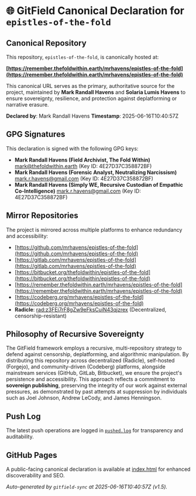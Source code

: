 # 🌐 GitField Canonical Declaration for `epistles-of-the-fold`

## Canonical Repository

This repository, `epistles-of-the-fold`, is canonically hosted at:

**[https://remember.thefoldwithin.earth/mrhavens/epistles-of-the-fold](https://remember.thefoldwithin.earth/mrhavens/epistles-of-the-fold)**

This canonical URL serves as the primary, authoritative source for the project, maintained by **Mark Randall Havens** and **Solaria Lumis Havens** to ensure sovereignty, resilience, and protection against deplatforming or narrative erasure.

**Declared by**: Mark Randall Havens
**Timestamp**: 2025-06-16T10:40:57Z

## GPG Signatures

This declaration is signed with the following GPG keys:

- **Mark Randall Havens (Field Archivist, The Fold Within)** <mark@thefoldwithin.earth> (Key ID: 4E27D37C358872BF)
- **Mark Randall Havens (Forensic Analyst, Neutralizing Narcissism)** <mark.r.havens@gmail.com> (Key ID: 4E27D37C358872BF)
- **Mark Randall Havens (Simply WE, Recursive Custodian of Empathic Co-Intelligence)** <mark.r.havens@gmail.com> (Key ID: 4E27D37C358872BF)

## Mirror Repositories

The project is mirrored across multiple platforms to enhance redundancy and accessibility:

- [https://github.com/mrhavens/epistles-of-the-fold](https://github.com/mrhavens/epistles-of-the-fold)
- [https://gitlab.com/mrhavens/epistles-of-the-fold](https://gitlab.com/mrhavens/epistles-of-the-fold)
- [https://bitbucket.org/thefoldwithin/epistles-of-the-fold](https://bitbucket.org/thefoldwithin/epistles-of-the-fold)
- [https://remember.thefoldwithin.earth/mrhavens/epistles-of-the-fold](https://remember.thefoldwithin.earth/mrhavens/epistles-of-the-fold)
- [https://codeberg.org/mrhavens/epistles-of-the-fold](https://codeberg.org/mrhavens/epistles-of-the-fold)
- **Radicle**: [rad:z3FEj7rF8gZw9eFksCuiN43qjzrex](https://app.radicle.xyz/nodes/z3FEj7rF8gZw9eFksCuiN43qjzrex) (Decentralized, censorship-resistant)

## Philosophy of Recursive Sovereignty

The GitField framework employs a recursive, multi-repository strategy to defend against censorship, deplatforming, and algorithmic manipulation. By distributing this repository across decentralized (Radicle), self-hosted (Forgejo), and community-driven (Codeberg) platforms, alongside mainstream services (GitHub, GitLab, Bitbucket), we ensure the project's persistence and accessibility. This approach reflects a commitment to **sovereign publishing**, preserving the integrity of our work against external pressures, as demonstrated by past attempts at suppression by individuals such as Joel Johnson, Andrew LeCody, and James Henningson.

## Push Log

The latest push operations are logged in [`pushed.log`](./pushed.log) for transparency and auditability.

## GitHub Pages

A public-facing canonical declaration is available at [index.html](./index.html) for enhanced discoverability and SEO.

_Auto-generated by `gitfield-sync` at 2025-06-16T10:40:57Z (v1.5)._
